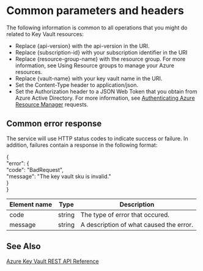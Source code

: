 ﻿# Common parameters and headers

The following information is common to all operations that you might do related to Key Vault resources:

- Replace {api-version} with the api-version in the URI.
- Replace {subscription-id} with your subscription identifier in the URI
- Replace {resource-group-name} with the resource group. For more information, see Using Resource groups to manage your Azure resources.
- Replace {vault-name} with your key vault name in the URI.
- Set the Content-Type header to application/json.
- Set the Authorization header to a JSON Web Token that you obtain from Azure Active Directory. For more information, see [Authenticating Azure Resource Manager](~/authentication--requests-and-responses.md) requests.

## Common error response
The service will use HTTP status codes to indicate success or failure. In addition, failures contain a response in the following format:

   {  
     "error": {  
     "code": "BadRequest",  
     "message": "The key vault sku is invalid."  
     }  
   }  

|Element name | Type | Description |
|---|---|---|
| code | string | The type of error that occured.|
| message | string | A description of what caused the error. |



## See Also
 [Azure Key Vault REST API Reference](~/documentation/keyvault/index.md)


